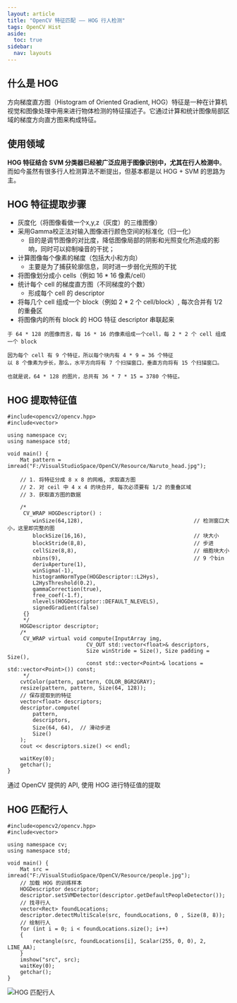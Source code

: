 ```yaml
---
layout: article
title: "OpenCV 特征匹配 —— HOG 行人检测"
tags: OpenCV Hist
aside:
  toc: true
sidebar:
  nav: layouts
---
```


## 什么是 HOG
方向梯度直方图（Histogram of Oriented Gradient, HOG）特征是一种在计算机视觉和图像处理中用来进行物体检测的特征描述子。它通过计算和统计图像局部区域的梯度方向直方图来构成特征。

## 使用领域
**HOG 特征结合 SVM 分类器已经被广泛应用于图像识别中，尤其在行人检测中**。而如今虽然有很多行人检测算法不断提出，但基本都是以 HOG + SVM 的思路为主。

## HOG 特征提取步骤
- 灰度化（将图像看做一个x,y,z（灰度）的三维图像）
- 采用Gamma校正法对输入图像进行颜色空间的标准化（归一化）
  - 目的是调节图像的对比度，降低图像局部的阴影和光照变化所造成的影响，同时可以抑制噪音的干扰；
- 计算图像每个像素的梯度（包括大小和方向）
  - 主要是为了捕获轮廓信息，同时进一步弱化光照的干扰
- 将图像划分成小 cells（例如 16 * 16 像素/cell）
- 统计每个 cell 的梯度直方图（不同梯度的个数）
  - 形成每个 cell 的 descriptor
- 将每几个 cell 组成一个 block（例如 2 * 2 个 cell/block）, 每次合并有 1/2 的重叠区
- 将图像内的所有 block 的 HOG 特征 descriptor 串联起来

```
于 64 * 128 的图像而言，每 16 * 16 的像素组成一个cell，每 2 * 2 个 cell 组成一个 block

因为每个 cell 有 9 个特征，所以每个块内有 4 * 9 = 36 个特征
以 8 个像素为步长，那么，水平方向将有 7 个扫描窗口，垂直方向将有 15 个扫描窗口。

也就是说，64 * 128 的图片，总共有 36 * 7 * 15 = 3780 个特征。
```

## HOG 提取特征值
```
#include<opencv2/opencv.hpp>
#include<vector>

using namespace cv;
using namespace std;

void main() {
	Mat pattern = imread("F:/VisualStudioSpace/OpenCV/Resource/Naruto_head.jpg");

	// 1. 将特征分成 8 x 8 的网格, 求取直方图
	// 2. 对 ceil 中 4 x 4 的块合并, 每次必须要有 1/2 的重叠区域
	// 3. 获取直方图的数据

	/*
	 CV_WRAP HOGDescriptor() :
		winSize(64,128),                                   // 检测窗口大小，这里即完整的图
		blockSize(16,16),                                  // 块大小
		blockStride(8,8),                                  // 步进    
		cellSize(8,8),                                     // 细胞块大小
		nbins(9),                                          // 9 个bin
		derivAperture(1),
		winSigma(-1),
		histogramNormType(HOGDescriptor::L2Hys),
		L2HysThreshold(0.2),
		gammaCorrection(true),
		free_coef(-1.f),
		nlevels(HOGDescriptor::DEFAULT_NLEVELS),
		signedGradient(false)
	 {}
	 */
	HOGDescriptor descriptor;
	/*
	 CV_WRAP virtual void compute(InputArray img,
						 CV_OUT std::vector<float>& descriptors,
						 Size winStride = Size(), Size padding = Size(),
						 const std::vector<Point>& locations = std::vector<Point>()) const;
	 */
	cvtColor(pattern, pattern, COLOR_BGR2GRAY);
	resize(pattern, pattern, Size(64, 128));
	// 保存提取到的特征
	vector<float> descriptors;
	descriptor.compute(
		pattern,
		descriptors,
		Size(64, 64),  // 滑动步进
		Size()
	);
	cout << descriptors.size() << endl;

	waitKey(0);
	getchar();
}
```
通过 OpenCV 提供的 API, 使用 HOG 进行特征值的提取

## HOG 匹配行人
```
#include<opencv2/opencv.hpp>
#include<vector>

using namespace cv;
using namespace std;

void main() {
	Mat src = imread("F:/VisualStudioSpace/OpenCV/Resource/people.jpg");
	// 加载 HOG 的训练样本
	HOGDescriptor descriptor;
	descriptor.setSVMDetector(descriptor.getDefaultPeopleDetector());
	// 找寻行人
	vector<Rect> foundLocations;
	descriptor.detectMultiScale(src, foundLocations, 0 , Size(8, 8));
	// 绘制行人
	for (int i = 0; i < foundLocations.size(); i++)
	{
		rectangle(src, foundLocations[i], Scalar(255, 0, 0), 2, LINE_AA);
	}
	imshow("src", src);
	waitKey(0);
	getchar();
}
```
![HOG 匹配行人](https://i.loli.net/2019/05/29/5cee3339f25e469517.png)